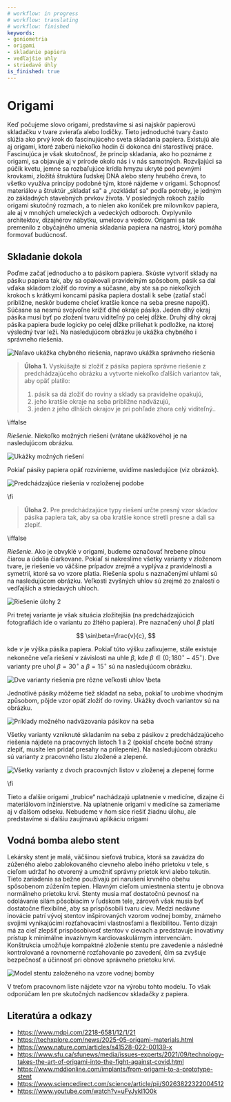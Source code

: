 ```yaml
---
# workflow: in progress
# workflow: translating
# workflow: finished
keywords:
- goniometria
- origami
- skladanie papiera
- vedľajšie uhly
- striedavé úhly
is_finished: true
---
```


# Origami
Keď počujeme slovo origami, predstavíme si asi najskôr papierovú skladačku v tvare zvieraťa alebo lodičky.
Tieto jednoduché tvary často slúžia ako prvý krok do fascinujúceho sveta skladania papiera.
Existujú ale aj origami, ktoré zaberú niekoľko hodín či dokonca dní starostlivej práce.
Fascinujúca je však skutočnosť, že princíp skladania, ako ho poznáme z origami, sa objavuje aj v prírode okolo nás i v nás samotných.
Rozvíjajúci sa púčik kvetu, jemne sa rozbaľujúce krídla hmyzu ukryté pod pevnými krovkami,
zložitá štruktúra ľudskej DNA alebo steny hrubého čreva, to všetko využíva princípy podobné tým, ktoré nájdeme v origami.
Schopnosť materiálov a štruktúr „skladať sa" a „rozkládať sa" podľa potreby, je jedným zo základných stavebných prvkov života.
V posledných rokoch zažilo origami skutočný rozmach, a to nielen ako koníček pre milovníkov papiera,
ale aj v mnohých umeleckých a vedeckých odboroch. Ovplyvnilo architektov, dizajnérov nábytku, umelcov a vedcov.
Origami sa tak premenilo z obyčajného umenia skladania papiera na nástroj, ktorý pomáha formovať budúcnosť.

## Skladanie dokola
Poďme začať jednoducho a to pásikom papiera. Skúste vytvoriť sklady na pásiku papiera tak, aby sa opakovali pravidelným spôsobom, pásik sa dal vďaka skladom zložiť do roviny a súčasne, aby ste sa po niekoľkých krokoch s krátkymi koncami pásika papiera dostali k sebe (zatiaľ stačí približne, neskôr budeme chcieť kratšie konce na seba presne napojiť). Súčasne sa nesmú svojvoľne krížiť dlhé okraje pásika. Jeden dlhý okraj pásika musí byť po zložení tvaru viditeľný po celej dĺžke. Druhý dlhý okraj pásika papiera bude logicky po celej dĺžke priliehat k podložke, na ktorej výsledný tvar leží. Na nasledujúcom obrázku je ukážka chybného i správneho riešenia.

![Naľavo ukážka chybného riešenia, napravo ukážka správneho riešenia](chybne_a_spravne.png)

> **Úloha 1.** Vyskúšajte si zložiť z pásika papiera správne riešenie z predchádzajúceho obrázku a vytvorte niekoľko ďalších variantov tak, aby opäť platilo:
> 1) pásik sa dá zložiť do roviny a sklady sa pravidelne opakujú, 
> 2) jeho kratšie okraje na seba približne nadväzujú,
> 3) jeden z jeho dlhších okrajov je pri pohľade zhora celý viditeľný..

\iffalse

*Riešenie.* Niekoľko možných riešení (vrátane ukážkového) je na nasledujúcom obrázku.

![Ukážky možných riešení](prouzek_slozeny.jpg)

Pokiaľ pásiky papiera opäť rozvinieme, uvidíme nasledujúce (viz obrázok).

![Predchádzajúce riešenia v rozloženej podobe](prouzek_rozlozeny.jpg)

\fi

> **Úloha 2.** Pre predchádzajúce typy riešení určte presný vzor skladov pásika papiera tak, aby sa oba kratšie konce stretli presne a dali sa zlepiť.

\iffalse

*Riešenie.* Ako je obvyklé v origami, budeme označovať hrebene plnou čiarou a údolia čiarkovanе. Pokiaľ si nakreslíme všetky varianty v zloženom tvare, je riešenie vo väčšine prípadov zrejmé a vyplýva z pravidelnosti a symetrií, ktoré sa vo vzore platia. Riešenia spolu s naznačenými uhlami sú na nasledujúcom obrázku. Veľkosti zvyšných uhlov sú zrejmé zo znalostí o vedľajších a striedavých uhloch.
 
 ![Riešenie úlohy 2](origami_4.jpg)

Pri tretej variante je však situácia zložitejšia (na predchádzajúcich fotografiách ide o variantu zo žltého papiera).
Pre naznačený uhol $\beta$ platí 

$$
\sin\beta=\frac{v}{c},
$$ 

kde $v$ je výška pásika papiera.
Pokiaľ túto výšku zafixujeme, stále existuje nekonečne veľa riešení v závislosti na uhle $\beta$, 
kde $\beta\in(0; 180^{\circ}-45^{\circ})$. 
Dve varianty pre uhol $\beta=30^{\circ}$ a $\beta=15^{\circ}$ sú na nasledujúcom obrázku.

![Dve varianty riešenia pre rôzne veľkosti uhlov $\beta$](origami_5.jpg)

Jednotlivé pásiky môžeme tiež skladať na seba, pokiaľ to urobíme vhodným způsobom, pôjde vzor opäť zložiť do roviny. Ukážky dvoch variantov sú na obrázku.

![Príklady možného nadväzovania pásikov na seba](origami_6.jpg)

Všetky varianty vzniknuté skladaním na seba z pásikov z predchádzajúceho riešenia nájdete na pracovných listoch 1 a 2 (pokiaľ chcete bočné strany zlepiť, musíte len pridať presahy na prilepenie). Na nasledujúcom obrázku sú varianty z pracovného listu zložené a zlepené.

![Všetky varianty z dvoch pracovných listov v zloženej a zlepenej forme](origami_7.png)

\fi

Tieto a ďalšie origami „trubice“ nachádzajú uplatnenie v medicíne, dizajne či materiálovom inžinierstve.
Na uplatnenie origami v medicíne sa zameriame aj v ďalšom odseku.
Nebudeme v ňom síce riešiť žiadnu úlohu, ale predstavíme si ďalšiu zaujímavú aplikáciu origami


## Vodná bomba alebo stent

Lekársky stent je malá, väčšinou sieťová trubica, ktorá sa zavádza do zúženého alebo zablokovaného cievneho alebo iného prietoku v tele, s cieľom udržať ho otvorený a umožniť správny prietok krvi alebo tekutín.
Tieto zariadenia sa bežne používajú pri narušení krvného obehu spôsobenom zúžením tepien. Hlavným cieľom umiestnenia stentu je obnova normálneho prietoku krvi.
Stenty musia mať dostatočnú pevnosť na odolávanie silám pôsobiacim v ľudskom tele, zároveň však musia byť dostatočne flexibilné, aby sa prispôsobili tvaru ciev.
Medzi nedávne inovácie patrí vývoj stentov inšpirovaných vzorom vodnej bomby, známeho svojimi vynikajúcimi rozťahovacími vlastnosťami a flexibilitou. Tento dizajn má za cieľ zlepšiť prispôsobivosť stentov v cievach a predstavuje inovatívny prístup k minimálne invazívnym kardiovaskulárnym intervenciám.
Konštrukcia umožňuje kompaktné zloženie stentu pre zavedenie a následné kontrolované a rovnomerné rozťahovanie po zavedení, čím sa zvyšuje bezpečnosť a účinnosť pri obnove správneho prietoku krvi.

![Model stentu založeného na vzore vodnej bomby](medical_stent_model.png)

V treťom pracovnom liste nájdete vzor na výrobu tohto modelu.
To však odporúčam len pre skutočných nadšencov skladačky z papiera.

## Literatúra a odkazy

* https://www.mdpi.com/2218-6581/12/1/21
* https://techxplore.com/news/2025-05-origami-materials.html
* https://www.nature.com/articles/s41528-022-00139-x
* https://www.sfu.ca/sfunews/media/issues-experts/2021/09/technology-takes-the-art-of-origami-into-the-fight-against-covid.html
* https://www.mddionline.com/implants/from-origami-to-a-prototype-stent
* https://www.sciencedirect.com/science/article/pii/S0263822322004512
* https://www.youtube.com/watch?v=uFyJykl1O0k
